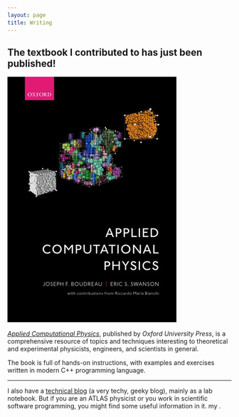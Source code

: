 ```yaml
---
layout: page
title: Writing
---
```


## The textbook I contributed to has just been published!

!["Applied Computational Physics" cover](/assets/img/pages/acp_cover.jpg)


[_Applied Computational Physics_](https://global.oup.com/academic/product/applied-computational-physics-9780198708643?lang=en&cc=ch), published by _Oxford University Press_, is a comprehensive resource of topics and techniques interesting to theoretical and experimental physicists, engineers, and scientists in general.

The book is full of hands-on instructions, with examples and exercises written in modern C++ programming language.



<!-- You can find my writing at my physics&science blog, where I like sharing my curiosity and my passion about the Universe we all live in. -->

<hr>

I also have a [technical blog](../blog.html) (a very techy, geeky blog), mainly as a lab notebook. But if you are an ATLAS physicist or you work in scientific software programming, you might find some useful information in it. my .
